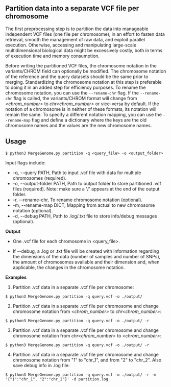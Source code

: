 ## Partition data into a separate VCF file per chromosome

The first preprocessing step is to partition the data into manageable independent VCF files (one file per chromosome), in an effort to fasten data retrieval, smooth the management of raw data, and exploit parallel execution. Otherwise, accessing and manipulating large-scale multidimensional biological data might be excessively costly, both in terms of execution time and memory consumption.

Before writing the partitioned VCF files, the chromosome notation in the variants/CHROM field can optionally be modified. The chromosome notation of the reference and the query datasets should be the same prior to merging. Standardizing the chromosome notation at this step is preferable to doing it in an added step for efficiency purposes. To rename the chromosome notation, you can use the `--rename-chr` flag. If the `--rename-chr` flag is called, the variants/CHROM format will change from *<chrom_number>* to *chr<chrom_number>* or vice-versa by default. If the notation of a chromosome is in neither of these formats, its notation will remain the same. To specify a different notation mapping, you can use the `--rename-map` flag and define a dictionary where the keys are the old chromosome names and the values are the new chromosome names.

## Usage

```
$ python3 MergeGenome.py partition -q <query_file> -o <output_folder>
```

Input flags include:

* -q, --query PATH, Path to input .vcf file with data for multiple chromosomes (required).
* -o, --output-folder PATH, Path to output folder to store partitioned .vcf files (required). Note: make sure a '/' appears at the end of the output folder.
* -r, --rename-chr, To rename chromosome notation (optional).
* -m, --rename-map DICT, Mapping from actual to new chromosome notation (optional).
* -d, --debug PATH, Path to .log/.txt file to store info/debug messages (optional).

**Output**

* One .vcf file for each chromosome in <query_file>.

* If --debug, a .log or .txt file will be created with information regarding the dimensions of the data (number of samples and number of SNPs), the amount of chromosomes available and their dimension and, when applicable, the changes in the chromosome notation.

**Examples**

1. Partition .vcf data in a separate .vcf file per chromosome:

```
$ python3 MergeGenome.py partition -q query.vcf -o ./output/
```

2. Partition .vcf data in a separate .vcf file per chromosome and change chromosome notation from *<chrom_number>* to *chr<chrom_number>*:

```
$ python3 MergeGenome.py partition -q query.vcf -o ./output/ -r
```

3. Partition .vcf data in a separate .vcf file per chromosome and change chromosome notation from *chr<chrom_number>* to *<chrom_number>*:

```
$ python3 MergeGenome.py partition -q query.vcf -o ./output/ -r
```

4. Partition .vcf data in a separate .vcf file per chromosome and change chromosome notation from "1" to "chr_1", and from "2" to "chr_2". Also save debug info in .log file:

```
$ python3 MergeGenome.py partition -q query.vcf -o ./output/ -r -m '{"1":"chr_1", "2":"chr_2"}' -d partition.log
```